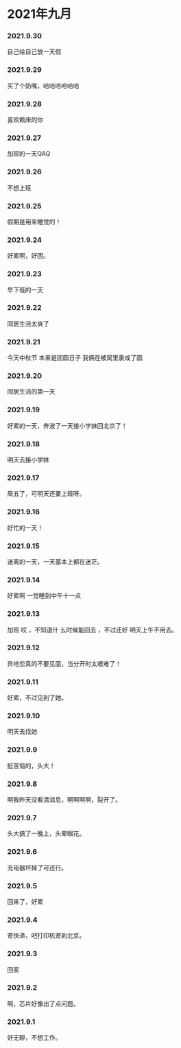 # 2021年九月

### 2021.9.30
自己给自己放一天假
### 2021.9.29
买了个奶嘴，哈哈哈哈哈哈
### 2021.9.28
喜欢赖床的你
### 2021.9.27
加班的一天QAQ
### 2021.9.26
不想上班
### 2021.9.25
假期是用来睡觉的！
### 2021.9.24
好累啊，好困。
### 2021.9.23
早下班的一天
### 2021.9.22
同居生活太爽了
### 2021.9.21
今天中秋节 本来是团圆日子  我俩在被窝里裹成了圆
### 2021.9.20
同居生活的第一天
### 2021.9.19
好累的一天，奔波了一天接小学妹回北京了！
### 2021.9.18
明天去接小学妹
### 2021.9.17
周五了，可明天还要上班呀。
### 2021.9.16
好忙的一天！
### 2021.9.15
迷离的一天，一天基本上都在迷茫。
### 2021.9.14
好累啊 一觉睡到中午十一点
### 2021.9.13
加班 哎 ，不知道什
么时候能回去 ，不过还好 明天上午不用去。
### 2021.9.12
异地恋真的不要见面，当分开时太艰难了！
### 2021.9.11
好累，不过见到了她。
### 2021.9.10
明天去找她
### 2021.9.9
挺苦恼的，头大！
### 2021.9.8
啊我昨天没看清消息，啊啊啊啊，裂开了。
### 2021.9.7
头大搞了一晚上，头晕眼花。
### 2021.9.6
充电器坏掉了可还行。
### 2021.9.5
回来了，好累
### 2021.9.4
寄快递，吧打印机寄到北京。
### 2021.9.3
回家
### 2021.9.2
啊，芯片好像出了点问题。
### 2021.9.1
好无聊，不想工作。
